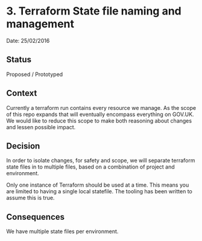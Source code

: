 # 3. Terraform State file naming and management

Date: 25/02/2016

## Status

Proposed / Prototyped

## Context

Currently a terraform run contains every resource we manage. As the scope
of this repo expands that will eventually encompass everything on GOV.UK.
We would like to reduce this scope to make both reasoning about changes and 
lessen possible impact.

## Decision

In order to isolate changes, for safety and scope, we will separate terraform
state files in to multiple files, based on a combination of project and environment.

Only one instance of Terraform should be used at a time. This means you are limited to
having a single local statefile. The tooling has been written to assume this is true.

## Consequences

We have multiple state files per environment.

